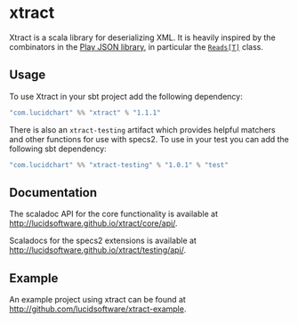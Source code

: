 # xtract

Xtract is a scala library for deserializing XML. It is heavily inspired by the combinators in the [Play JSON library][1], in particular the [`Reads[T]`][2] class.

## Usage

To use Xtract in your sbt project add the following dependency:

``` scala
"com.lucidchart" %% "xtract" % "1.1.1"
```

There is also an `xtract-testing` artifact which provides helpful matchers and other functions for use with
specs2. To use in your test you can add the following sbt dependency:

``` scala
"com.lucidchart" %% "xtract-testing" % "1.0.1" % "test"
```

## Documentation

The scaladoc API for the core functionality is available at http://lucidsoftware.github.io/xtract/core/api/.

Scaladocs for the specs2 extensions is available at http://lucidsoftware.github.io/xtract/testing/api/.

## Example

An example project using xtract can be found at http://github.com/lucidsoftware/xtract-example.

[1]: https://www.playframework.com/documentation/2.5.x/ScalaJsonCombinators
[2]: https://www.playframework.com/documentation/2.5.x/api/scala/index.html#play.api.libs.json.Reads
